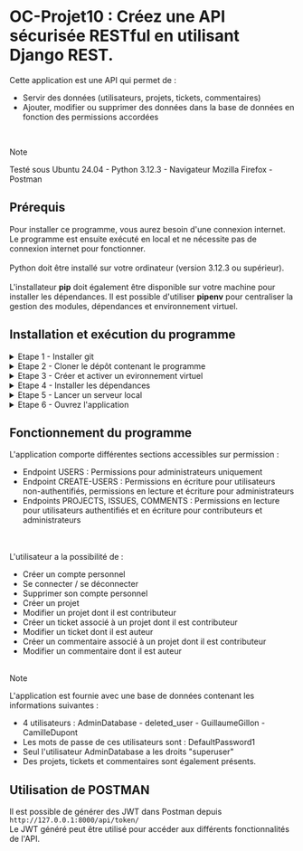 # OC-Projet10 : Créez une API sécurisée RESTful en utilisant Django REST.

Cette application est une API qui permet de :<br>
- Servir des données (utilisateurs, projets, tickets, commentaires) <br>
- Ajouter, modifier ou supprimer des données dans la base de données en fonction des permissions accordées <br>
<br>

> [!NOTE]
> Testé sous Ubuntu 24.04 - Python 3.12.3 - Navigateur Mozilla Firefox - Postman

## Prérequis

Pour installer ce programme, vous aurez besoin d'une connexion internet. Le programme est ensuite exécuté en local et ne nécessite pas de connexion internet pour fonctionner.<br>
<br>
Python doit être installé sur votre ordinateur (version 3.12.3 ou supérieur).<br>
<br>
L'installateur **pip** doit également être disponible sur votre machine pour installer les dépendances.
Il est possible d'utiliser **pipenv** pour centraliser la gestion des modules, dépendances et environnement virtuel.

## Installation et exécution du programme

<details>
<summary>Etape 1 - Installer git</summary><br>

Pour télécharger ce programme, vérifiez que git est bien installé sur votre poste.<br>
Vous pouvez l'installer en suivant les instructions fournies sur le site [git-scm.com](https://git-scm.com/book/fr/v2/D%C3%A9marrage-rapide-Installation-de-Git)

</details>

<details>
<summary>Etape 2 - Cloner le dépôt contenant le programme</summary><br>


Placez-vous dans le dossier souhaité et utilisez la commande suivante :

``git clone https://github.com/Guillaume-Gillon/OC_Projet10.git``

</details>

<details>
<summary>Etape 3 - Créer et activer un evironnement virtuel</summary><br>

#### Sans pipenv
Créez un environnement virtuel avec la commande<br>
``python3 -m venv env``<br>

Activez cet environnement avec la commande<br>
``source env/bin/activate``

#### Avec pipenv
Placez-vous dans le dossier SoftDesk_API et exécutez la commande<br>
``pipenv install``
Cette commande crée l'environnement virtuel et installe les modules listés dans le fichier Pipfile.

</details>

<details>
<summary>Etape 4 - Installer les dépendances</summary><br>

#### Sans pipenv
Pour que ce programme s'exécute, vous aurez besoin de plusieurs packages additionnels listés dans le fichier requirements.txt.<br>

Exécutez la commande <br>
``pip install -r requirements.txt``

#### Avec pipenv
L'installation des dépendances a été réalisée à l'étape 3.

</details>

<details>
<summary>Etape 5 - Lancer un serveur local</summary><br>

#### Sans pipenv
Placez vous dans le dossier **SoftDesk_API** puis exécutez la commande <br>
``python3 manage.py runserver``

#### Avec pipenv
Placez vous dans le dossier **SoftDesk_API** puis exécutez la commande <br>
``pipenv run python manage.py runserver``

</details>

<details>
<summary>Etape 6 - Ouvrez l'application</summary><br>

Dans la barre d'adresse de votre navigateur, entrez l'un des endpoints suivants :<br>
``http://127.0.0.1:8000/users/``
``http://127.0.0.1:8000/users/ID``
``http://127.0.0.1:8000/create-users/``
``http://127.0.0.1:8000/projects/``
``http://127.0.0.1:8000/projects/ID``
``http://127.0.0.1:8000/issues/``
``http://127.0.0.1:8000/issues/ID``
``http://127.0.0.1:8000/comments/``
``http://127.0.0.1:8000/comments/ID``

Remplacer **ID** par la valeur de l'entrée souhaitée.

</details>

## Fonctionnement du programme

L'application comporte différentes sections accessibles sur permission :
- Endpoint USERS : Permissions pour administrateurs uniquement<br>
- Endpoint CREATE-USERS : Permissions en écriture pour utilisateurs non-authentifiés, permissions en lecture et écriture pour administrateurs<br>
- Endpoints PROJECTS, ISSUES, COMMENTS : Permissions en lecture pour utilisateurs authentifiés et en écriture pour contributeurs et administrateurs<br>
<br><br>

L'utilisateur a la possibilité de :
- Créer un compte personnel
- Se connecter / se déconnecter
- Supprimer son compte personnel
- Créer un projet
- Modifier un projet dont il est contributeur
- Créer un ticket associé à un projet dont il est contributeur
- Modifier un ticket dont il est auteur
- Créer un commentaire associé à un projet dont il est contributeur
- Modifier un commentaire dont il est auteur
<br><br>

> [!NOTE]
> L'application est fournie avec une base de données contenant les informations suivantes : <br>
> - 4 utilisateurs : AdminDatabase - deleted_user - GuillaumeGillon - CamilleDupont <br>
> - Les mots de passe de ces utilisateurs sont : DefaultPassword1 <br>
> - Seul l'utilisateur AdminDatabase a les droits "superuser" <br>
> - Des projets, tickets et commentaires sont également présents. <br>

## Utilisation de POSTMAN

Il est possible de générer des JWT dans Postman depuis ``http://127.0.0.1:8000/api/token/``<br>
Le JWT généré peut être utilisé pour accéder aux différents fonctionnalités de l'API.<br>
